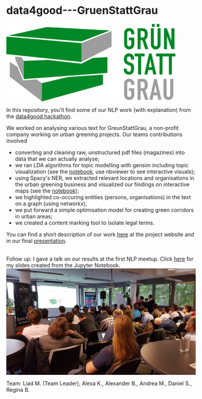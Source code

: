 # data4good---GruenStattGrau

<img src="/assets/Gruenstattgrau_Logo.jpg" alt="Gruenstattgrau" align="middle">


In this repository, you'll find some of our NLP work (with explanation) from the <a href = "https://trendydots.com/data4good/" >data4good hackathon</a>. 

We worked on analysing various text for GreunStattGrau, a non-profit company working on urban greening projects. Our teams contributions involved 
<ul><li>
converting and cleaning raw, unstructured pdf files (magazines) into data that we can actually analyse;</li>
    <li>we ran LDA algorithms for topic modelling with gensim including topic visualization (see the <a href = "/notebooks/1.1_LiadRegDan_topicmodelling.ipynb" >notebook</a>, use nbviewer to see interactive visuals); </li>
    <li>using Spacy's NER, we extracted relevant locations and organisations in the urban greening business and visualized our findings on interactive maps (see the <a href = "/notebooks/2.0_RegDan_locationdetection.ipynb" >notebook</a>); </li>
        <li> we highlighted co-occuring entities (persons, organisations) in the text on a graph (using networkx);
            <li>we put forward a simple optimisation model for creating green corridors in urban areas; </li>
    <li>we created a content marking tool to isolate legal terms.</li>
    </ul>

You can find a short description of our work <a href = "https://trendydots.com/data4good/challenge1.html" >here</a> at the project website and in our final <a href = "/assets/ch1-final-results.pdf" >presentation</a>. 

<br>
Follow up: I gave a talk on our results at the first NLP meetup. Click <a href="/notebooks/2.0_RegDan_locationdetection.slides.html" >here</a> for my slides created from the Jupyter Notebook. 


<img src="/assets/nlp_talk.jpeg" alt="talk pic" align="middle">



Team: Liad M. (Team Leader), Alexa K., Alexander B., Andrea M., Daniel S., Regina B. 


